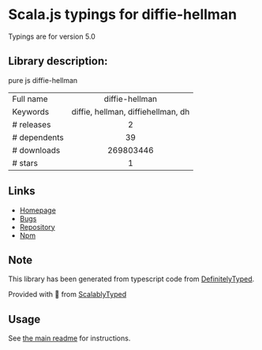 
# Scala.js typings for diffie-hellman

Typings are for version 5.0

## Library description:
pure js diffie-hellman

|                    |                 |
| ------------------ | :-------------: |
| Full name          | diffie-hellman |
| Keywords           | diffie, hellman, diffiehellman, dh |
| # releases         | 2 |
| # dependents       | 39 |
| # downloads        | 269803446 |
| # stars            | 1 |

## Links
- [Homepage](https://github.com/crypto-browserify/diffie-hellman)
- [Bugs](https://github.com/crypto-browserify/diffie-hellman/issues)
- [Repository](https://github.com/crypto-browserify/diffie-hellman)
- [Npm](https://www.npmjs.com/package/diffie-hellman)
    


## Note
This library has been generated from typescript code from [DefinitelyTyped](https://definitelytyped.org).

Provided with :purple_heart: from [ScalablyTyped](https://github.com/oyvindberg/ScalablyTyped)

## Usage
See [the main readme](../../readme.md) for instructions.


